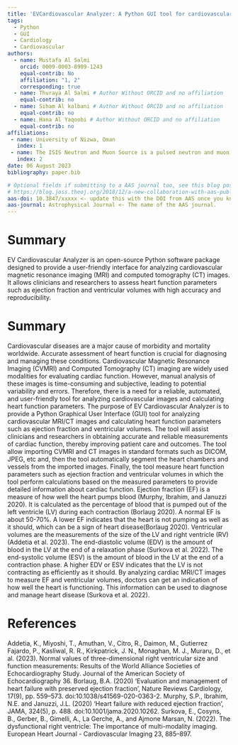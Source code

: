 ```yaml
---
title: 'EVCardiovascular Analyzer: A Python GUI tool for cardiovascular image analysis'
tags:
  - Python
  - GUI
  - Cardiology
  - Cardiovascular 
authors:
  - name: Mustafa Al Salmi
    orcid: 0009-0003-8909-1243
    equal-contrib: No
    affiliation: "1, 2"
    corresponding: true
  - name: Thuraya Al Salmi # Author Without ORCID and no affiliation
    equal-contrib: no 
  - name: Siham Al kalbani # Author Without ORCID and no affiliation
    equal-contrib: no
  - name: Hana Al Yaqoobi # Author Without ORCID and no affiliation
    equal-contrib: no
affiliations:
 - name: University of Nizwa, Oman
   index: 1
 - name: The ISIS Neutron and Muon Source is a pulsed neutron and muon source, UK
   index: 2
date: 06 August 2023
bibliography: paper.bib

# Optional fields if submitting to a AAS journal too, see this blog post:
# https://blog.joss.theoj.org/2018/12/a-new-collaboration-with-aas-publishing
aas-doi: 10.3847/xxxxx <- update this with the DOI from AAS once you know it.
aas-journal: Astrophysical Journal <- The name of the AAS journal.
---
```


# Summary

EV Cardiovascular Analyzer is an open-source Python software package designed to provide a user-friendly interface for analyzing cardiovascular magnetic resonance imaging (MRI) and computed tomography (CT) images. It allows clinicians and researchers to assess heart function parameters such as ejection fraction and ventricular volumes with high accuracy and reproducibility.



# Summary

Cardiovascular diseases are a major cause of morbidity and mortality worldwide. Accurate assessment of heart function is crucial for diagnosing and managing these conditions. Cardiovascular Magnetic Resonance Imaging (CVMRI) and Computed Tomography (CT) imaging are widely used modalities for evaluating cardiac function. However, manual analysis of these images is time-consuming and subjective, leading to potential variability and errors. Therefore, there is a need for a reliable, automated, and user-friendly tool for analyzing cardiovascular images and calculating heart function parameters. The purpose of EV Cardiovascular Analyzer is to provide a Python Graphical User Interface (GUI) tool for analyzing cardiovascular MRI/CT images and calculating heart function parameters such as ejection fraction and ventricular volumes. The tool will assist clinicians and researchers in obtaining accurate and reliable measurements of cardiac function, thereby improving patient care and outcomes. The tool allow importing CVMRI and CT images in standard formats such as DICOM, JPEG, etc and, then the tool  automatically segment the heart chambers and vessels from the imported images. Finally, the tool measure heart function parameters such as ejection fraction and ventricular volumes in which the tool perform calculations based on the measured parameters to provide detailed information about cardiac function.
Ejection fraction (EF) is a measure of how well the heart pumps blood (Murphy, Ibrahim, and Januzzi 2020). It is calculated as the percentage of blood that is pumped out of the left ventricle (LV) during each contraction (Borlaug 2020). A normal EF is about 50-70%. A lower EF indicates that the heart is not pumping as well as it should, which can be a sign of heart disease(Borlaug 2020).
Ventricular volumes are the measurements of the size of the LV and right ventricle (RV) (Addetia et al. 2023). The end-diastolic volume (EDV) is the amount of blood in the LV at the end of a relaxation phase (Surkova et al. 2022). The end-systolic volume (ESV) is the amount of blood in the LV at the end of a contraction phase. A higher EDV or ESV indicates that the LV is not contracting as efficiently as it should. By analyzing cardiac MRI/CT images to measure EF and ventricular volumes, doctors can get an indication of how well the heart is functioning. This information can be used to diagnose and manage heart disease (Surkova et al. 2022).


# References
Addetia, K., Miyoshi, T., Amuthan, V., Citro, R., Daimon, M., Gutierrez Fajardo, P., Kasliwal, R. R., Kirkpatrick, J. N., Monaghan, M. J., Muraru, D., et al. (2023). Normal values of three-dimensional right ventricular size and function measurements: Results of the World Alliance Societies of Echocardiography Study. Journal of the American Society of Echocardiography 36. 
Borlaug, B.A. (2020) ‘Evaluation and management of heart failure with preserved ejection fraction’, Nature Reviews Cardiology, 17(9), pp. 559–573. doi:10.1038/s41569-020-0363-2. 
Murphy, S.P., Ibrahim, N.E. and Januzzi, J.L. (2020) ‘Heart failure with reduced ejection fraction’, JAMA, 324(5), p. 488. doi:10.1001/jama.2020.10262. 
Surkova, E., Cosyns, B., Gerber, B., Gimelli, A., La Gerche, A., and Ajmone Marsan, N. (2022). The dysfunctional right ventricle: The importance of multi-modality imaging. European Heart Journal - Cardiovascular Imaging 23, 885–897. 
